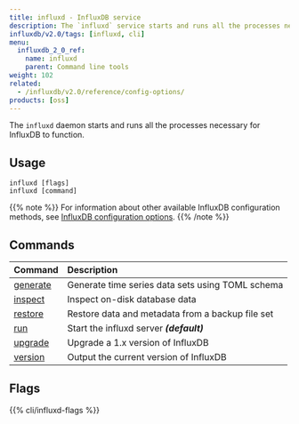 ```yaml
---
title: influxd - InfluxDB service
description: The `influxd` service starts and runs all the processes necessary for InfluxDB to function.
influxdb/v2.0/tags: [influxd, cli]
menu:
  influxdb_2_0_ref:
    name: influxd
    parent: Command line tools
weight: 102
related:
  - /influxdb/v2.0/reference/config-options/
products: [oss]
---
```


The `influxd` daemon starts and runs all the processes necessary for InfluxDB to function.

## Usage

```
influxd [flags]
influxd [command]
```

{{% note %}}
For information about other available InfluxDB configuration methods, see
[InfluxDB configuration options](/influxdb/v2.0/reference/config-options/).
{{% /note %}}

## Commands

| Command                                                   | Description                                       |
|:----------------------------------------------------------|:--------------------------------------------------|
| [generate](/influxdb/v2.0/reference/cli/influxd/generate) | Generate time series data sets using TOML schema |
| [inspect](/influxdb/v2.0/reference/cli/influxd/inspect)   | Inspect on-disk database data                    |
| [restore](/influxdb/v2.0/reference/cli/influxd/restore)   | Restore data and metadata from a backup file set  |
| [run](/influxdb/v2.0/reference/cli/influxd/run)           | Start the influxd server _**(default)**_          |
| [upgrade](/influxdb/v2.0/reference/cli/influxd/upgrade)   | Upgrade a 1.x version of InfluxDB                 |
| [version](/influxdb/v2.0/reference/cli/influxd/version)   | Output the current version of InfluxDB            |

## Flags

{{% cli/influxd-flags %}}
